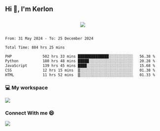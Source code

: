 ## Hi 👋, I'm Kerlon

<p align="center" style="margin: 30px;">
 
 <img src="https://skillicons.dev/icons?i=html,css,bootstrap,js,nodejs,jquery,python,flask,php,mysql,lua,sqlite,firebase">


</p>
<!--START_SECTION:waka-->

```txt
From: 31 May 2024 - To: 25 December 2024

Total Time: 884 hrs 25 mins

PHP              502 hrs 33 mins ██████████████░░░░░░░░░░░   56.38 %
Python           180 hrs 48 mins █████░░░░░░░░░░░░░░░░░░░░   20.28 %
JavaScript       139 hrs 45 mins ████░░░░░░░░░░░░░░░░░░░░░   15.68 %
CSS              12 hrs 15 mins  ▒░░░░░░░░░░░░░░░░░░░░░░░░   01.38 %
HTML             11 hrs 52 mins  ▒░░░░░░░░░░░░░░░░░░░░░░░░   01.33 %
```

<!--END_SECTION:waka-->


<p align="center">
 <h3>💻 My workspace</h3>
    <img src="https://skillicons.dev/icons?i=mint" />
</p>

<p align="center">
 <h3>Connect With me 😄</h3> 
    <a href="https://www.linkedin.com/in/kerlon-fernandes"><img src="https://skillicons.dev/icons?i=linkedin" />
  </a>
</p>



